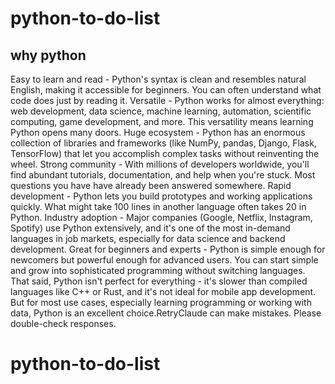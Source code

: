 # python-to-do-list
## why python
Easy to learn and read - Python's syntax is clean and resembles natural English, making it accessible for beginners. You can often understand what code does just by reading it.
Versatile - Python works for almost everything: web development, data science, machine learning, automation, scientific computing, game development, and more. This versatility means learning Python opens many doors.
Huge ecosystem - Python has an enormous collection of libraries and frameworks (like NumPy, pandas, Django, Flask, TensorFlow) that let you accomplish complex tasks without reinventing the wheel.
Strong community - With millions of developers worldwide, you'll find abundant tutorials, documentation, and help when you're stuck. Most questions you have have already been answered somewhere.
Rapid development - Python lets you build prototypes and working applications quickly. What might take 100 lines in another language often takes 20 in Python.
Industry adoption - Major companies (Google, Netflix, Instagram, Spotify) use Python extensively, and it's one of the most in-demand languages in job markets, especially for data science and backend development.
Great for beginners and experts - Python is simple enough for newcomers but powerful enough for advanced users. You can start simple and grow into sophisticated programming without switching languages.
That said, Python isn't perfect for everything - it's slower than compiled languages like C++ or Rust, and it's not ideal for mobile app development. But for most use cases, especially learning programming or working with data, Python is an excellent choice.RetryClaude can make mistakes. Please double-check responses.
# python-to-do-list



